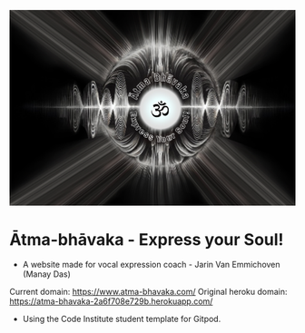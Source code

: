 ![ATMA-BHAVAKA](/static/media/cover-readme.jpg)

# Ātma-bhāvaka - Express your Soul!

* A website made for vocal expression coach -  Jarin Van Emmichoven (Manay Das)

Current domain: https://www.atma-bhavaka.com/
Original heroku domain: https://atma-bhavaka-2a6f708e729b.herokuapp.com/

* Using the Code Institute student template for Gitpod.